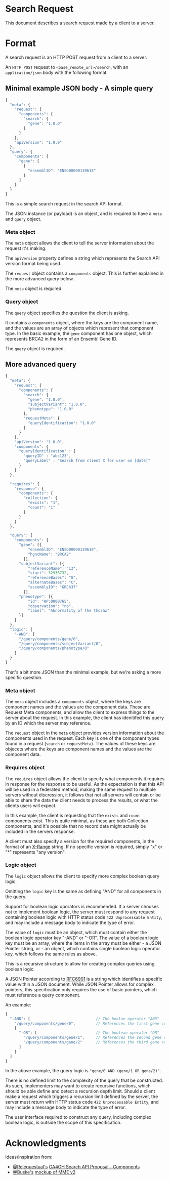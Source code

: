 # Search Request

This document describes a search request made by a client to a server.


# Format

A search request is an HTTP POST request from a client to a server.

An `HTTP POST` request to `<base_remote_url>/search`, with an `application/json` body with the following format.


## Minimal example JSON body - A simple query


```javascript
{
  "meta": {
    "request": {
      "components": {
        "search": {
          "gene": "1.0.0"
        }
      }
    },
    "apiVersion": "1.0.0"
  },
  "query": {
    "components": {
      "gene": [
        {
          "ensemblID": "ENSG00000139618"
        }
      ]
    }
  }
}
```

This is a simple search request in the search API format.


The JSON instance (or payload) is an object, and is required to have a `meta` and `query` object.

### Meta object

The `meta` object allows the client to tell the server information about the request it's making.

The `apiVersion` property defines a string which represents the Search API version format being used.

The `request` object contains a `components` object. This is further explained in the more advanced query below.

The `meta` object is required.

### Query object

The `query` object specifies the question the client is asking.

It contains a `components` object, where the keys are the component name, and the values are an array of objects which represent that component type.
In the basic example, the `gene` component has one object, which represents BRCA2 in the form of an Ensembl Gene ID.

The `query` object is required.

## More advanced query


```javascript
{
  "meta": {
    "request": {
      "components": {
        "search": {
          "gene": "1.0.0",
          "subjectVariant": "1.0.0",
          "phenotype": "1.0.0"
        },
        "requestMeta": {
          "queryIdentification": "1.0.0"
        }
      }
    },
    "apiVersion": "1.0.0",
    "components": {
      "queryIdentification" : {
        "queryID" : "abc123",
        "queryLabel" : "Search from client X for user on [date]"
      }
    }
  },

  "requires": {
    "response": {
      "components": {
        "collection": {
          "exists": "1",
          "count": "1"
        }
      }
    }
  },

  "query": {
    "components": {
      "gene": [{
          "ensemblID": "ENSG00000139618",
          "hgncName": "BRCA2"
        }],
      "subjectVariant": [{
          "referenceName": "13",
          "start": 32936732,
          "referenceBases": "G",
          "alternateBases": "C",
          "assemblyID": "GRCh37"
        }],
      "phenotype": [{
          "id": "HP:0000765",
          "observation": "no",
          "label": "Abnormality of the thorax"
      }]
    }
  },
  "logic": {
    "-AND": [
      "/query/components/gene/0",
      "/query/components/subjectVariant/0",
      "/query/components/phenotype/0"
    ]
  }
}
```

That's a bit more JSON than the minimal example, but we're asking a more specific question.

### Meta object

The `meta` object includes a `components` object, where the keys are component names and the values are the component data.
These are Request Meta components, and allow the client to express things to the server about the request.
In this example, the client has idenitifed this query by an ID which the server may reference.

The `request` object in the `meta` object provides version information about the components used in the request.
Each key is one of the component types found in a request (`search` or `requestMeta`).
The values of these keys are objecets where the keys are component names and the values are the component data.

### Requires object

The `requires` object allows the client to specify what components it requires in response for the response to be useful.
As the expectation is that this API will be used in a federated method, making the same request to multiple servers without discression, it follows that not all servers will contain or be able to share the data the client needs to process the results, or what the clients users will expect.

In this example, the client is requesting that the `exists` and `count` components exist. This is quite minimal, as these are both Collection components, and it's possible that no record data might actually be included in the servers response.

A client must also specify a version for the required components, in the format of an [X-Range](https://docs.npmjs.com/misc/semver#x-ranges-12x-1x-12-) string.
If no specific version is required, simply "x" or "\*" represents "any version".

### Logic object

The `logic` object allows the client to specify more complex boolean query logic.

Omitting the `logic` key is the same as defining "AND" for all components in the query.

Support for boolean logic oporators is recommended. If a server chooses not to implement boolean logic, the server must respond to any request containing boolean logic with HTTP status code `422 Unprocessable Entity`, and may include a message body to indicate the type of error.

The value of `logic` must be an object, which must contain either the boolean logic operator key "-AND" or "-OR".
The value of a boolean logic key must be an array, where the items in the array must be either
    - a JSON Pointer string, or
    - an object, which contains single boolean logic operator key, which follows the same rules as above.

This is a recursive structure to allow for creating complex queries using boolean logic.

A JSON Pointer according to [RFC6901](https://tools.ietf.org/html/rfc6901) is a string which identifies a specific value within a JSON document.
While JSON Pointer allows for complex pointers, this specification only requires the use of basic pointers, which must reference a query component.

An example:

```javascript
{
  "-AND": [                             // The boolan operator "AND"
    "/query/components/gene/0",         // References the first gene component
    {
      "-OR": [                          // The boolean operator "OR"
        "/query/components/gene/1",     // References the second gene component
        "/query/components/gene/2"      // References the third gene component
      ]
    }
  ]
}
```

In the above example, the query logic is `"gene/0 AND (gene/1 OR gene/2)"`.

There is no defined limit to the complexity of the query that be constructed.
As such, implementers may want to create recursive functions, which should be able define and detect a recursion depth limit.
Should a client make a request which triggers a recursion limit defined by the server, the server must return with HTTP status code `422 Unprocessable Entity`, and may include a message body to indicate the type of error.


The user interface required to construct any query, including complex boolean logic, is outside the scope of this specification.

# Acknowledgments

Ideas/inspiration from:
 - [@Relequestual's](https://github.com/Relequestual) [GA4GH Search API Proposal - Components](https://gist.github.com/Relequestual/65c0446944519a66f8562d02b3cb4c86) 
 - [@Buske's](https://github.com/Buske) [mockup of MME v2](https://github.com/ga4gh/mme-apis/blob/version2-mock/version2/overview.md)


